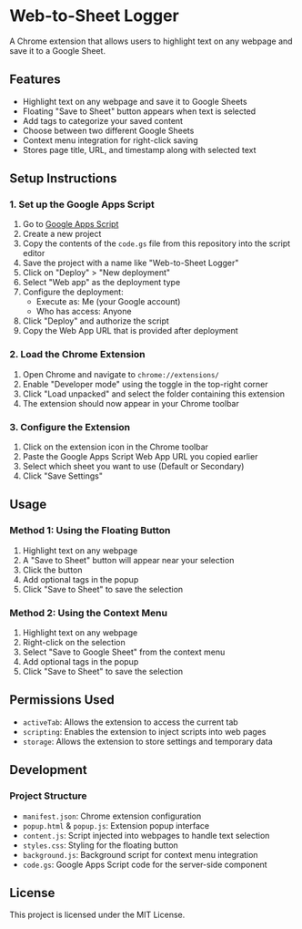 # Web-to-Sheet Logger

A Chrome extension that allows users to highlight text on any webpage and save it to a Google Sheet.

## Features

- Highlight text on any webpage and save it to Google Sheets
- Floating "Save to Sheet" button appears when text is selected
- Add tags to categorize your saved content
- Choose between two different Google Sheets
- Context menu integration for right-click saving
- Stores page title, URL, and timestamp along with selected text

## Setup Instructions

### 1. Set up the Google Apps Script

1. Go to [Google Apps Script](https://script.google.com/home)
2. Create a new project
3. Copy the contents of the `code.gs` file from this repository into the script editor
4. Save the project with a name like "Web-to-Sheet Logger"
5. Click on "Deploy" > "New deployment"
6. Select "Web app" as the deployment type
7. Configure the deployment:
   - Execute as: Me (your Google account)
   - Who has access: Anyone
8. Click "Deploy" and authorize the script
9. Copy the Web App URL that is provided after deployment

### 2. Load the Chrome Extension

1. Open Chrome and navigate to `chrome://extensions/`
2. Enable "Developer mode" using the toggle in the top-right corner
3. Click "Load unpacked" and select the folder containing this extension
4. The extension should now appear in your Chrome toolbar

### 3. Configure the Extension

1. Click on the extension icon in the Chrome toolbar
2. Paste the Google Apps Script Web App URL you copied earlier
3. Select which sheet you want to use (Default or Secondary)
4. Click "Save Settings"

## Usage

### Method 1: Using the Floating Button

1. Highlight text on any webpage
2. A "Save to Sheet" button will appear near your selection
3. Click the button
4. Add optional tags in the popup
5. Click "Save to Sheet" to save the selection

### Method 2: Using the Context Menu

1. Highlight text on any webpage
2. Right-click on the selection
3. Select "Save to Google Sheet" from the context menu
4. Add optional tags in the popup
5. Click "Save to Sheet" to save the selection

## Permissions Used

- `activeTab`: Allows the extension to access the current tab
- `scripting`: Enables the extension to inject scripts into web pages
- `storage`: Allows the extension to store settings and temporary data

## Development

### Project Structure

- `manifest.json`: Chrome extension configuration
- `popup.html` & `popup.js`: Extension popup interface
- `content.js`: Script injected into webpages to handle text selection
- `styles.css`: Styling for the floating button
- `background.js`: Background script for context menu integration
- `code.gs`: Google Apps Script code for the server-side component

## License

This project is licensed under the MIT License.